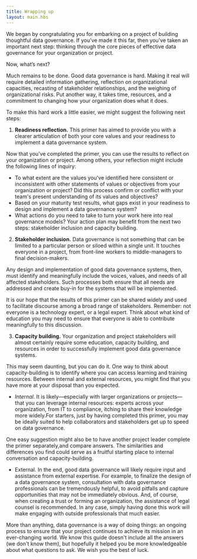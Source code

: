 ```yaml
---
title: Wrapping up
layout: main.hbs
---
```


We began by congratulating you for embarking on a project of building thoughtful data governance. If you’ve made it this far, then you’ve taken an important next step: thinking through the core pieces of effective data governance for your organization or project. 

Now, what’s next?
 
Much remains to be done. Good data governance is hard. Making it real will require detailed information gathering, reflection on organizational capacities, recasting of stakeholder relationships, and the weighing of organizational risks. Put another way, it takes time, resources, and a commitment to changing how your organization does what it does.
 
To make this hard work a little easier, we might suggest the following next steps:
 
1. **Readiness reflection.** This primer has aimed to provide you with a clearer articulation of both your core values and your readiness to implement a data governance system.
 
Now that you’ve completed the primer, you can use the results to reflect on your organization or project. Among others, your reflection might include the following lines of inquiry:

* To what extent are the values you've identified here consistent or inconsistent with other statements of values or objectives from your organization or project? Did this process confirm or conflict with your team's present understanding of its values and objectives?
* Based on your maturity test results, what gaps exist in your readiness to design and implement a data governance system? 
* What actions do you need to take to turn your work here into real governance models? Your action plan may benefit from the next two steps: stakeholder inclusion and capacity building.
 
2.   **Stakeholder inclusion.** Data governance is not something that can be limited to a particular person or siloed within a single unit. It touches everyone in a project, from front-line workers to middle-managers to final decision-makers. 
 
Any design and implementation of good data governance systems, then, must identify and meaningfully include the voices, values, and needs of all affected stakeholders. Such processes both ensure that all needs are addressed and create buy-in for the systems that will be implemented.
 
It is our hope that the results of this primer can be shared widely and used to facilitate discourse among a broad range of stakeholders. Remember: not everyone is a technology expert, or a legal expert. Think about what kind of education you may need to ensure that everyone is able to contribute meaningfully to this discussion. 
 
3.   **Capacity building.** Your organization and project stakeholders will almost certainly require some education, capacity building, and resources in order to successfully implement good data governance systems. 
 
This may seem daunting, but you can do it. One way to think about capacity-building is to identify where you can access learning and training resources. Between internal and external resources, you might find that you have more at your disposal than you expected.
 
* *Internal*. It is likely&mdash;especially with larger organizations or projects&mdash;that you can leverage internal resources: experts across your organization, from IT to compliance, itching to share their knowledge more widely.For starters, just by having completed this primer, you may be ideally suited to help collaborators and stakeholders get up to speed on data governance.
 
One easy suggestion might also be to have another project leader complete the primer separately,and compare answers. The similarities and differences you find could serve as a fruitful starting place to internal conversation and capacity-building. 
 
* External. In the end, good data governance will likely require input and assistance from external expertise. For example, to finalize the design of a data governance system, consultation with data governance professionals can be tremendously helpful, to avoid pitfalls and capture opportunities that may not be immediately obvious. And, of course, when creating a trust or forming an organization, the assistance of legal counsel is recommended. In any case, simply having done this work will make engaging with outside professionals that much easier. 

More than anything, data governance is a way of doing things: an ongoing process to ensure that your project continues to achieve its mission in an ever-changing world. We know this guide doesn't include all the answers (we don't know them), but hopefully it helped you be more knowledgeable about what questions to ask. We wish you the best of luck.